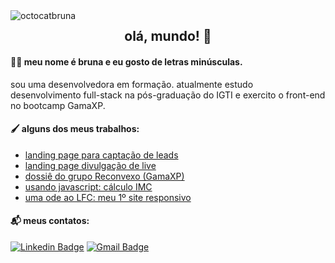 <img src="https://iili.io/duatwl.png" alt="octocatbruna" border="0" align="left">
<h2 align="center">olá, mundo! 👋</h1>

#### 👩‍💻 meu nome é bruna e eu gosto de letras minúsculas.
<p>sou uma desenvolvedora em formação. atualmente estudo desenvolvimento full-stack na pós-graduação do IGTI e exercito o front-end no bootcamp GamaXP.</p>

#### 🖌️ alguns dos meus trabalhos:
- [landing page para captação de leads](https://vexinvest-beta.vercel.app/)
- [landing page divulgação de live](https://representarte.vercel.app/)
- [dossiê do grupo Reconvexo (GamaXP)](https://dossie-reconvexo.vercel.app/)
- [usando javascript: cálculo IMC](https://brunagerrard.github.io/calculo-imc/)
- [uma ode ao LFC: meu 1º site responsivo](https://brunagerrard.github.io/lfceur/)

#### 📬 meus contatos:
[![Linkedin Badge](https://img.shields.io/badge/-nolascobruna-blue?style=flat-square&logo=Linkedin&logoColor=white&link=https://www.linkedin.com/in/nolascobruna/)](https://www.linkedin.com/in/nolascobruna/)
[![Gmail Badge](https://img.shields.io/badge/-brunamnolasco-c14438?style=flat-square&logo=Gmail&logoColor=white&link=mailto:brunamnolasco@gmail.com)](mailto:brunamnolasco@gmail.com)
